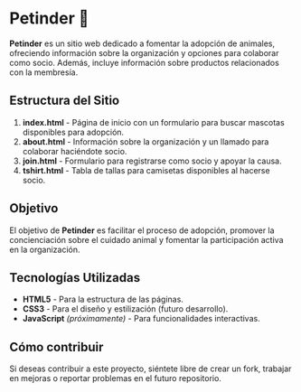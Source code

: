 # Petinder 🐾

**Petinder** es un sitio web dedicado a fomentar la adopción de animales, ofreciendo información sobre la organización y opciones para colaborar como socio. Además, incluye información sobre productos relacionados con la membresía.


## Estructura del Sitio

1. **index.html** - Página de inicio con un formulario para buscar mascotas disponibles para adopción.
2. **about.html** - Información sobre la organización y un llamado para colaborar haciéndote socio.
3. **join.html** - Formulario para registrarse como socio y apoyar la causa.
4. **tshirt.html** - Tabla de tallas para camisetas disponibles al hacerse socio.


## Objetivo

El objetivo de **Petinder** es facilitar el proceso de adopción, promover la concienciación sobre el cuidado animal y fomentar la participación activa en la organización.


## Tecnologías Utilizadas

- **HTML5** - Para la estructura de las páginas.
- **CSS3** - Para el diseño y estilización (futuro desarrollo).
- **JavaScript** *(próximamente)* - Para funcionalidades interactivas.


## Cómo contribuir

Si deseas contribuir a este proyecto, siéntete libre de crear un fork, trabajar en mejoras o reportar problemas en el futuro repositorio.
